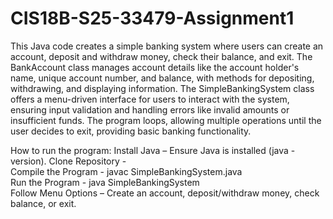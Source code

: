 # CIS18B-S25-33479-Assignment1
This Java code creates a simple banking system where users can create an account, deposit and withdraw money, check their balance, and exit. The BankAccount class manages account details like the account holder's name, unique account number, and balance, with methods for depositing, withdrawing, and displaying information. The SimpleBankingSystem class offers a menu-driven interface for users to interact with the system, ensuring input validation and handling errors like invalid amounts or insufficient funds. The program loops, allowing multiple operations until the user decides to exit, providing basic banking functionality.

How to run the program:
Install Java – Ensure Java is installed (java -version).
Clone Repository -  
Compile the Program - javac SimpleBankingSystem.java  
Run the Program - java SimpleBankingSystem  
Follow Menu Options – Create an account, deposit/withdraw money, check balance, or exit.
